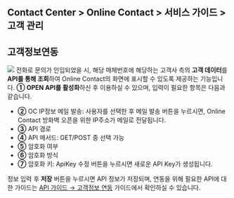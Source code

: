 ## Contact Center > Online Contact > 서비스 가이드 > 고객 관리

## 고객정보연동
![](http://static.toastoven.net/prod_contact_center/2.2.7-(1).png)
전화로 문의가 인입되었을 시, 해당 매체번호에 해당하는 고객사 측의 **고객 데이터**를 **API를 통해 조회**하여 Online Contact의 화면에 표시할 수 있도록 제공하는 기능입니다.
**① OPEN API를 활성화**하신 후 이용하실 수 있으며, 입력이 필요한 항목은 다음과 같습니다.

-	**②** OC IP정보 메일 발송: 사용자를 선택한 후 메일 발송 버튼을 누르시면, Online Contact 방화벽 오픈을 위한 IP주소가 메일로 전달됩니다.
-	**③** API 경로
-	**④** API 메서드: GET/POST 중 선택 가능
-	**⑤** 암호화 여부
-	**⑥** 암호화 방식
-	**⑦** 암호화 키: ApiKey 수정 버튼을 누르시면 새로운 API Key가 생성됩니다. 

정보 입력 후 **저장** 버튼을 누르시면 API 정보가 저장되며, 연동을 위해 필요한 API에 대한 가이드는 [API 가이드 → 고객정보 연동](https://docs.toast.com/ko/Contact%20Center/ko/online-contact-api-guide-openapi-customer-data/)  가이드에서 확인하실 수 있습니다. 

